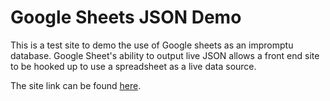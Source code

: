 # Google Sheets JSON Demo
This is a test site to demo the use of Google sheets as an impromptu database. Google Sheet's ability to output live JSON allows a front end site to be hooked up to use a spreadsheet as a live data source.

The site link can be found [here](https://nahmadic.github.io/google-sheets-json/).